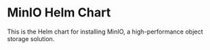# MinIO Helm Chart

This is the Helm chart for installing MinIO, a high-performance object storage solution.

